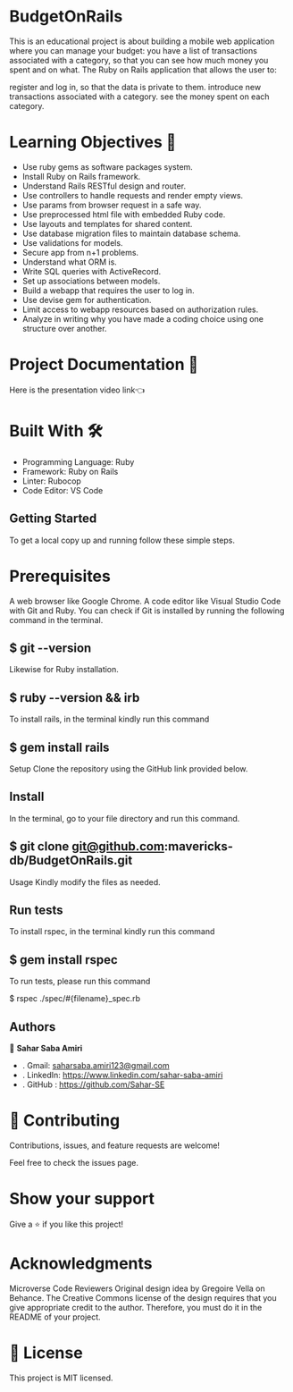 
# BudgetOnRails
This is an educational project is about building a mobile web application where you can manage your budget: you have a list of transactions associated with a category, so that you can see how much money you spent and on what. The Ruby on Rails application that allows the user to:

 register and log in, so that the data is private to them.
 introduce new transactions associated with a category.
 see the money spent on each category.


# Learning Objectives 🔖
 - Use ruby gems as software packages system.
 - Install Ruby on Rails framework.
 - Understand Rails RESTful design and router.
 - Use controllers to handle requests and render empty views.
 - Use params from browser request in a safe way.
 - Use preprocessed html file with embedded Ruby code.
 - Use layouts and templates for shared content.
 - Use database migration files to maintain database schema.
 - Use validations for models.
 - Secure app from n+1 problems.
 - Understand what ORM is.
 - Write SQL queries with ActiveRecord.
 - Set up associations between models.
 - Build a webapp that requires the user to log in.
 - Use devise gem for authentication.
 - Limit access to webapp resources based on authorization rules.
 - Analyze in writing why you have made a coding choice using one structure over another.
# Project Documentation 📄
 Here is the presentation video link👈

# Built With 🛠️
- Programming Language: Ruby
- Framework: Ruby on Rails
- Linter: Rubocop
- Code Editor: VS Code
## Getting Started
To get a local copy up and running follow these simple steps.

# Prerequisites
 A web browser like Google Chrome.
 A code editor like Visual Studio Code with Git and Ruby.
You can check if Git is installed by running the following command in the terminal.

## $ git --version
Likewise for Ruby installation.

## $ ruby --version && irb
To install rails, in the terminal kindly run this command

## $ gem install rails
Setup
Clone the repository using the GitHub link provided below.

## Install
In the terminal, go to your file directory and run this command.

## $ git clone git@github.com:mavericks-db/BudgetOnRails.git
Usage
Kindly modify the files as needed.

## Run tests
To install rspec, in the terminal kindly run this command

## $ gem install rspec
To run tests, please run this command

$ rspec ./spec/#{filename}_spec.rb

## Authors
👤 **Sahar Saba Amiri**
- . Gmail: saharsaba.amiri123@gmail.com
- . LinkedIn: https://www.linkedin.com/sahar-saba-amiri
- . GitHub : https://github.com/Sahar-SE

# 🤝 Contributing
Contributions, issues, and feature requests are welcome!

Feel free to check the issues page.

# Show your support
Give a ⭐️ if you like this project!

# Acknowledgments
Microverse
Code Reviewers
Original design idea by Gregoire Vella on Behance.
The Creative Commons license of the design requires that you give appropriate credit to the author. Therefore, you must do it in the README of your project.

# 📝 License
This project is MIT licensed.
